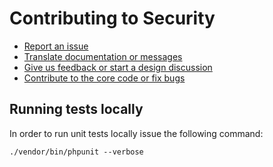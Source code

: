 # Contributing to Security

- [Report an issue](https://github.com/yiisoft/yii2/blob/master/docs/internals/report-an-issue.md)
- [Translate documentation or messages](https://github.com/yiisoft/yii2/blob/master/docs/internals/translation-workflow.md)
- [Give us feedback or start a design discussion](http://www.yiiframework.com/forum/index.php/forum/42-general-discussions-for-yii-20/)
- [Contribute to the core code or fix bugs](https://github.com/yiisoft/yii2/blob/master/docs/internals/git-workflow.md)

## Running tests locally

In order to run unit tests locally issue the following command:

```
./vendor/bin/phpunit --verbose
```

